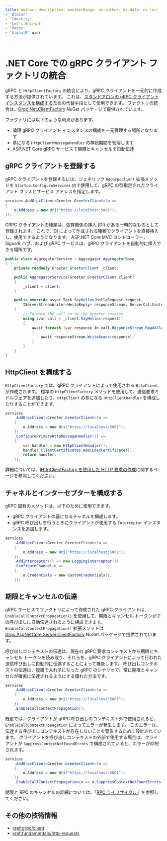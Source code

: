 ```yaml
---
title: author: description: monikerRange: ms.author: ms.date: no-loc:
- 'Blazor'
- 'Identity'
- 'Let's Encrypt'
- 'Razor'
- 'SignalR' uid: 

---
```

# <a name="grpc-client-factory-integration-in-net-core"></a>.NET Core での gRPC クライアント ファクトリの統合

gRPC と `HttpClientFactory` の統合により、gRPC クライアントを一元的に作成する方法が提供されています。 これは、[スタンドアロンの gRPC クライアント インスタンスを構成する](xref:grpc/client)ための代替手段として使用できます。 ファクトリの統合は、[Grpc.Net.ClientFactory](https://www.nuget.org/packages/Grpc.Net.ClientFactory) NuGet パッケージで提供されています。

ファクトリには以下のような利点があります。

* 論理 gRPC クライアント インスタンスの構成を一元管理する場所となります
* 基になる `HttpClientMessageHandler` の存続期間を管理します
* ASP.NET Core gRPC サービスで期限とキャンセルを自動伝達

## <a name="register-grpc-clients"></a>gRPC クライアントを登録する

gRPC クライアントを登録するには、ジェネリック `AddGrpcClient` 拡張メソッドを `Startup.ConfigureServices` 内で使用して、gRPC の型指定されたクライアント クラスとサービス アドレスを指定します。

```csharp
services.AddGrpcClient<Greeter.GreeterClient>(o =>
{
    o.Address = new Uri("https://localhost:5001");
});
```

GRPC クライアントの種類は、依存関係の挿入 (DI) がある一時的なものとして登録されます。 これで、DI によって作成される種類でクライアントを直接挿入し、使用できるようになります。 ASP.NET Core MVC コントローラー、SignalR ハブ、および gRPC サービスは、gRPC クライアントを自動的に挿入できる場所です。

```csharp
public class AggregatorService : Aggregator.AggregatorBase
{
    private readonly Greeter.GreeterClient _client;

    public AggregatorService(Greeter.GreeterClient client)
    {
        _client = client;
    }

    public override async Task SayHellos(HelloRequest request,
        IServerStreamWriter<HelloReply> responseStream, ServerCallContext context)
    {
        // Forward the call on to the greeter service
        using (var call = _client.SayHellos(request))
        {
            await foreach (var response in call.ResponseStream.ReadAllAsync())
            {
                await responseStream.WriteAsync(response);
            }
        }
    }
}
```

## <a name="configure-httpclient"></a>HttpClient を構成する

`HttpClientFactory` では、gRPC クライアントによって使用される `HttpClient` が作成されます。 標準の `HttpClientFactory` メソッドを使用して、送信要求ミドルウェアを追加したり、`HttpClient` の基になる `HttpClientHandler` を構成したりすることができます。

```csharp
services
    .AddGrpcClient<Greeter.GreeterClient>(o =>
    {
        o.Address = new Uri("https://localhost:5001");
    })
    .ConfigurePrimaryHttpMessageHandler(() =>
    {
        var handler = new HttpClientHandler();
        handler.ClientCertificates.Add(LoadCertificate());
        return handler;
    });
```

詳細については、[IHttpClientFactory を使用した HTTP 要求の作成](xref:fundamentals/http-requests)に関するページを参照してください。

## <a name="configure-channel-and-interceptors"></a>チャネルとインターセプターを構成する

gRPC 固有のメソッドは、以下のために使用できます。

* gRPC クライアントの基になるチャネルを構成します。
* gRPC 呼び出しを行うときにクライアントが使用する `Interceptor` インスタンスを追加します。

```csharp
services
    .AddGrpcClient<Greeter.GreeterClient>(o =>
    {
        o.Address = new Uri("https://localhost:5001");
    })
    .AddInterceptor(() => new LoggingInterceptor())
    .ConfigureChannel(o =>
    {
        o.Credentials = new CustomCredentials();
    });
```

## <a name="deadline-and-cancellation-propagation"></a>期限とキャンセルの伝達

gRPC サービスでファクトリによって作成された gRPC クライアントは、`EnableCallContextPropagation()` を使用して、期限とキャンセル トークンが子の呼び出しに自動伝達されるように構成できます。 `EnableCallContextPropagation()` 拡張メソッドは [Grpc.AspNetCore.Server.ClientFactory](https://www.nuget.org/packages/Grpc.AspNetCore.Server.ClientFactory) NuGet パッケージで提供されています。

呼び出しコンテキストの伝達は、現在の gRPC 要求コンテキストから期限とキャンセル トークンを読み取り、それらを、gRPC クライアントによって行われた送信呼び出しに自動的に伝達することによって機能します。 呼び出しコンテキストの伝達は、複雑で入れ子になった gRPC のシナリオで、常に期限とキャンセルが確実に伝達されるようにする優れた方法です。

```csharp
services
    .AddGrpcClient<Greeter.GreeterClient>(o =>
    {
        o.Address = new Uri("https://localhost:5001");
    })
    .EnableCallContextPropagation();
```

既定では、クライアントが gRPC 呼び出しのコンテキスト外で使用されると、`EnableCallContextPropagation` によってエラーが発生します。 このエラーは、伝達する呼び出しコンテキストが存在しないことを警告するために設計されています。 クライアントを呼び出しコンテキストの外部で使用する場合は、クライアントが `SuppressContextNotFoundErrors` で構成されていると、エラーが抑制されます。

```csharp
services
    .AddGrpcClient<Greeter.GreeterClient>(o =>
    {
        o.Address = new Uri("https://localhost:5001");
    })
    .EnableCallContextPropagation(o => o.SuppressContextNotFoundErrors = true);
```

期限と RPC のキャンセルの詳細については、「[RPC ライフサイクル](https://www.grpc.io/docs/guides/concepts/#rpc-life-cycle)」を参照してください。

## <a name="additional-resources"></a>その他の技術情報

* <xref:grpc/client>
* <xref:fundamentals/http-requests>

